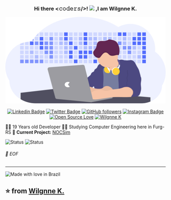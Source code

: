 <h3 align="center">
  Hi there <𝚌𝚘𝚍𝚎𝚛𝚜/>!
  <img src="https://github.com/TheDudeThatCode/TheDudeThatCode/blob/master/Assets/Hi.gif" width="29px">
  ,I am Wilgnne K.
</h3>

<p align="center">
  <img width="512" src="https://raw.githubusercontent.com/Wilgnne/Wilgnne/master/docs/undraw_developer_activity_bv83.png">
</p>

<div align="center">
  
[![Linkedin Badge](https://img.shields.io/badge/-Wilgnne%20Khawan-blue?style=social&logo=Linkedin&logoColor=blue&link=https://www.linkedin.com/in/wilgnne/)](https://www.linkedin.com/in/wilgnne/) [![Twitter Badge](http://img.shields.io/badge/-@WilgnneK-1ca0f1?style=social&logo=twitter&logoColor=blue&link=https://twitter.com/WilgnneK)](https://twitter.com/WilgnneK) [![GitHub followers](https://img.shields.io/github/followers/Wilgnne?label=Follow&style=social)](https://github.com/Wilgnne/?tab=follow) [![Instagram Badge](https://img.shields.io/badge/-wilgnne-blue?style=social&logo=Instagram&link=https://www.instagram.com/wilgnne/)](https://www.instagram.com/wilgnne/) [![Open Source Love](https://badges.frapsoft.com/os/v2/open-source.svg?v=103)](https://github.com/Wilgnne) [![Wilgnne K](https://cdn.rawgit.com/sindresorhus/awesome/d7305f38d29fed78fa85652e3a63e154dd8e8829/media/badge.svg)](https://wilgnne.github.io/)

</div>

👨‍💻 19 Years old Developer
👨‍🎓 Studying Computer Engineering here in Furg-RS
🚧 **Current Project:** [NOCSim](https://github.com/Wilgnne)

![Status](https://github-readme-stats.vercel.app/api?username=Wilgnne&show_icons=true)
![Status](https://github-readme-stats.vercel.app/api/top-langs/?username=anuraghazra&layout=compact)

###### 💾 EOF

---

![Made with love in Brazil](https://madewithlove.now.sh/br?heart=true)

## ⭐️ from [Wilgnne K.](https://github.com/Wilgnne)
